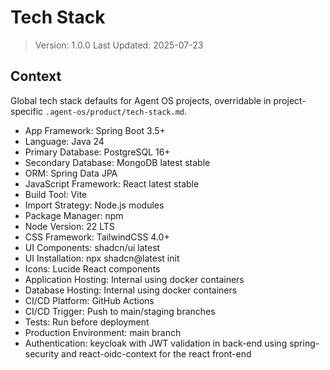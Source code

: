 # Tech Stack

> Version: 1.0.0
> Last Updated: 2025-07-23

## Context

Global tech stack defaults for Agent OS projects, overridable in project-specific `.agent-os/product/tech-stack.md`.

- App Framework: Spring Boot 3.5+
- Language: Java 24
- Primary Database: PostgreSQL 16+
- Secondary Database: MongoDB latest stable
- ORM: Spring Data JPA
- JavaScript Framework: React latest stable
- Build Tool: Vite
- Import Strategy: Node.js modules
- Package Manager: npm
- Node Version: 22 LTS
- CSS Framework: TailwindCSS 4.0+
- UI Components: shadcn/ui latest
- UI Installation: npx shadcn@latest init
- Icons: Lucide React components
- Application Hosting: Internal using docker containers
- Database Hosting: Internal using docker containers
- CI/CD Platform: GitHub Actions
- CI/CD Trigger: Push to main/staging branches
- Tests: Run before deployment
- Production Environment: main branch
- Authentication: keycloak with JWT validation in back-end using spring-security and react-oidc-context for the react front-end
  

